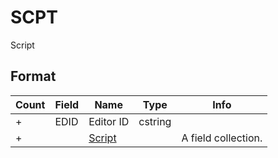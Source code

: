 SCPT
====

Script

## Format

Count | Field | Name | Type | Info
------|-------|------|------|-----
+ | EDID | Editor ID | cstring |
+ | | [Script](Fields/Script.md) | | A field collection.
